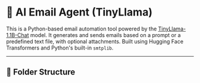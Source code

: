 # 🧠 AI Email Agent (TinyLlama)

This is a Python-based email automation tool powered by the [TinyLlama-1.1B-Chat](https://huggingface.co/TinyLlama/TinyLlama-1.1B-Chat-v1.0) model. It generates and sends emails based on a prompt or a predefined text file, with optional attachments. Built using Hugging Face Transformers and Python's built-in `smtplib`.

---

## 📁 Folder Structure


 
